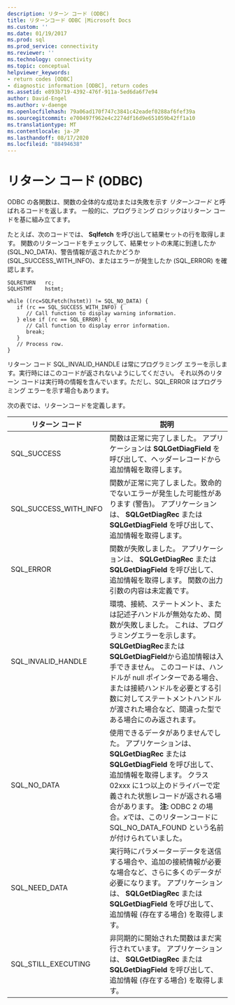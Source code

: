 ```yaml
---
description: リターン コード (ODBC)
title: リターンコード ODBC |Microsoft Docs
ms.custom: ''
ms.date: 01/19/2017
ms.prod: sql
ms.prod_service: connectivity
ms.reviewer: ''
ms.technology: connectivity
ms.topic: conceptual
helpviewer_keywords:
- return codes [ODBC]
- diagnostic information [ODBC], return codes
ms.assetid: e893b719-4392-476f-911a-5ed6da6f7e94
author: David-Engel
ms.author: v-daenge
ms.openlocfilehash: 79a06ad170f747c3841c42eadef0288af6fef39a
ms.sourcegitcommit: e700497f962e4c2274df16d9e651059b42ff1a10
ms.translationtype: MT
ms.contentlocale: ja-JP
ms.lasthandoff: 08/17/2020
ms.locfileid: "88494638"
---
```

# <a name="return-codes-odbc"></a>リターン コード (ODBC)
ODBC の各関数は、関数の全体的な成功または失敗を示す *リターンコード* と呼ばれるコードを返します。 一般的に、プログラミング ロジックはリターン コードを基に組み立てます。  
  
 たとえば、次のコードでは、 **Sqlfetch** を呼び出して結果セットの行を取得します。 関数のリターンコードをチェックして、結果セットの末尾に到達したか (SQL_NO_DATA)、警告情報が返されたかどうか (SQL_SUCCESS_WITH_INFO)、またはエラーが発生したか (SQL_ERROR) を確認します。  
  
```  
SQLRETURN   rc;  
SQLHSTMT    hstmt;  
  
while ((rc=SQLFetch(hstmt)) != SQL_NO_DATA) {  
   if (rc == SQL_SUCCESS_WITH_INFO) {  
      // Call function to display warning information.  
   } else if (rc == SQL_ERROR) {  
      // Call function to display error information.  
      break;  
   }  
   // Process row.  
}  
```  
  
 リターン コード SQL_INVALID_HANDLE は常にプログラミング エラーを示します。実行時にはこのコードが返されないようにしてください。 それ以外のリターン コードは実行時の情報を含んでいます。ただし、SQL_ERROR はプログラミング エラーを示す場合もあります。  
  
 次の表では、リターンコードを定義します。  
  
|リターン コード|説明|  
|-----------------|-----------------|  
|SQL_SUCCESS|関数は正常に完了しました。 アプリケーションは **SQLGetDiagField** を呼び出して、ヘッダーレコードから追加情報を取得します。|  
|SQL_SUCCESS_WITH_INFO|関数が正常に完了しました。致命的でないエラーが発生した可能性があります (警告)。 アプリケーションは、 **SQLGetDiagRec** または **SQLGetDiagField** を呼び出して、追加情報を取得します。|  
|SQL_ERROR|関数が失敗しました。 アプリケーションは、 **SQLGetDiagRec** または **SQLGetDiagField** を呼び出して、追加情報を取得します。 関数の出力引数の内容は未定義です。|  
|SQL_INVALID_HANDLE|環境、接続、ステートメント、または記述子ハンドルが無効なため、関数が失敗しました。 これは、プログラミングエラーを示します。 **SQLGetDiagRec**または**SQLGetDiagField**から追加情報は入手できません。 このコードは、ハンドルが null ポインターである場合、または接続ハンドルを必要とする引数に対してステートメントハンドルが渡された場合など、間違った型である場合にのみ返されます。|  
|SQL_NO_DATA|使用できるデータがありませんでした。 アプリケーションは、 **SQLGetDiagRec** または **SQLGetDiagField** を呼び出して、追加情報を取得します。 クラス02xxx に1つ以上のドライバーで定義された状態レコードが返される場合があります。 **注:**  ODBC 2 の場合。*x*では、このリターンコードに SQL_NO_DATA_FOUND という名前が付けられていました。|  
|SQL_NEED_DATA|実行時にパラメーターデータを送信する場合や、追加の接続情報が必要な場合など、さらに多くのデータが必要になります。 アプリケーションは、 **SQLGetDiagRec** または **SQLGetDiagField** を呼び出して、追加情報 (存在する場合) を取得します。|  
|SQL_STILL_EXECUTING|非同期的に開始された関数はまだ実行されています。 アプリケーションは、 **SQLGetDiagRec** または **SQLGetDiagField** を呼び出して、追加情報 (存在する場合) を取得します。|
